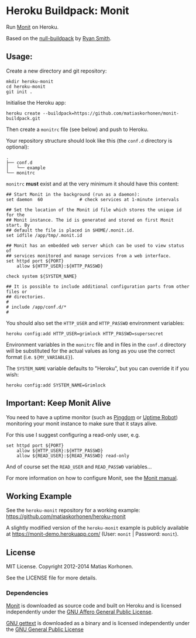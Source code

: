 # Heroku Buildpack: Monit

Run [Monit](http://mmonit.com/monit/) on Heroku.

Based on the [null-buildpack][null-buildpack] by [Ryan Smith][ryandotsmith].

[null-buildpack]: https://github.com/ryandotsmith/null-buildpack
[ryandotsmith]: https://github.com/ryandotsmith

## Usage:

Create a new directory and git repository:

    mkdir heroku-monit
    cd heroku-monit
    git init .

Initialise the Heroku app:

    heroku create --buildpack=https://github.com/matiaskorhonen/monit-buildpack.git

Then create a `monitrc` file (see below) and push to Heroku.

Your repository structure should look like this (the `conf.d` directory is optional):

    .
    ├── conf.d
    │   └── example
    └── monitrc

`monitrc` **must** exist and at the very minimum it should have this content:

    ## Start Monit in the background (run as a daemon):
    set daemon  60              # check services at 1-minute intervals

    ## Set the location of the Monit id file which stores the unique id for the
    ## Monit instance. The id is generated and stored on first Monit start. By 
    ## default the file is placed in $HOME/.monit.id.
    set idfile /app/tmp/.monit.id

    ## Monit has an embedded web server which can be used to view status of 
    ## services monitored and manage services from a web interface.
    set httpd port ${PORT}
        allow ${HTTP_USER}:${HTTP_PASSWD}

    check system ${SYSTEM_NAME}

    ## It is possible to include additional configuration parts from other files or
    ## directories.
    #
    # include /app/conf.d/*
    #

You should also set the `HTTP_USER` and `HTTP_PASSWD` environment variables:

    heroku config:add HTTP_USER=grimlock HTTP_PASSWD=supersecret

Environment variables in the `monitrc` file and in files in the `conf.d` directory will be substituted for the actual values as long as you use the correct format (i.e. `${MY_VARIABLE}`).

The `SYSTEM_NAME` variable defaults to "Heroku", but you can override it if you wish:

    heroku config:add SYSTEM_NAME=Grimlock

## Important: Keep Monit Alive

You need to have a uptime monitor (such as [Pingdom][pingdom] or [Uptime Robot][robot]) monitoring your monit instance to make sure that it stays alive.

[pingdom]: http://www.pingdom.com/
[robot]: http://www.uptimerobot.com/

For this use I suggest configuring a read-only user, e.g.

    set httpd port ${PORT}
        allow ${HTTP_USER}:${HTTP_PASSWD}
        allow ${READ_USER}:${READ_PASSWD} read-only

And of course set the `READ_USER` and `READ_PASSWD` variables…

For more information on how to configure Monit, see the [Monit manual][man].

[man]: http://mmonit.com/monit/documentation/monit.html

## Working Example

See the `heroku-monit` repository for a working example: <https://github.com/matiaskorhonen/heroku-monit>

A slightly modified version of the `heroku-monit` example is publicly available at <https://monit-demo.herokuapp.com/> (User: `monit` | Password: `monit`).

## License

MIT License. Copyright 2012-2014 Matias Korhonen.

See the LICENSE file for more details.

### Dependencies

[Monit][monit] is downloaded as source code and built on Heroku and is licensed independently under the [GNU Affero General Public License][affero].

[GNU gettext][gettext] is downloaded as a binary and is licensed independently under the [GNU General Public License][gpl]

[monit]: http://mmonit.com/monit/
[gettext]: http://www.gnu.org/software/gettext/
[gpl]: http://www.gnu.org/licenses/gpl.html
[affero]: http://www.gnu.org/licenses/agpl.html
